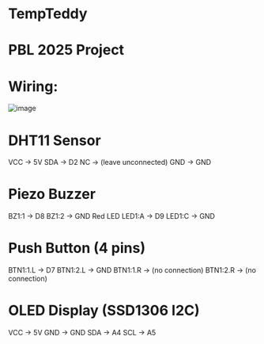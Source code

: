 # TempTeddy
# PBL 2025 Project

# Wiring: 
![image](https://github.com/user-attachments/assets/4a693a36-070b-4a63-824f-9966bf323f8e)


# DHT11 Sensor
VCC → 5V
SDA → D2
NC → (leave unconnected)
GND → GND

# Piezo Buzzer
BZ1:1 → D8
BZ1:2 → GND
Red LED
LED1:A → D9
LED1:C → GND

# Push Button (4 pins)

BTN1:1.L → D7
BTN1:2.L → GND
BTN1:1.R → (no connection)
BTN1:2.R → (no connection)

# OLED Display (SSD1306 I2C)

VCC → 5V
GND → GND
SDA → A4
SCL → A5
